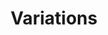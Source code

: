 ---
title: Variations
permalink: /diagrammes-de-deploiement/#variations
nav_order: 5
parent: Diagrammes de déploiement
---
